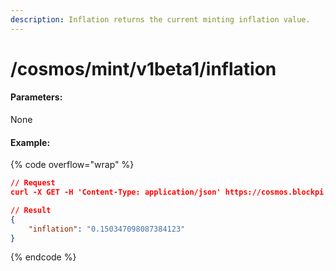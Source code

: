 ```yaml
---
description: Inflation returns the current minting inflation value.
---
```


# /cosmos/mint/v1beta1/inflation

#### **Parameters:**

None

#### Example:

{% code overflow="wrap" %}
```json
// Request
curl -X GET -H 'Content-Type: application/json' https://cosmos.blockpi.network/lcd/v1/<your-api-key>/cosmos/mint/v1beta1/inflation

// Result
{
    "inflation": "0.150347098087384123"
}
```
{% endcode %}
